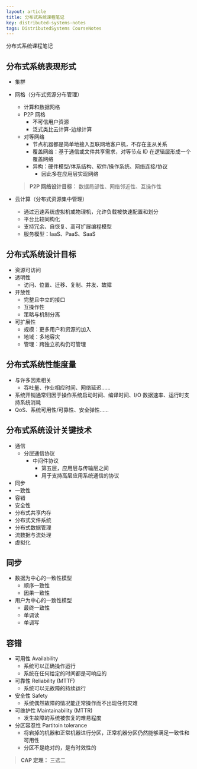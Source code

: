 ```yaml
---
layout: article
title: 分布式系统课程笔记
key: distributed-systems-notes
tags: DistributedSystems CourseNotes
---
```


分布式系统课程笔记

<!-- more -->

分布式系统表现形式
--------------

* 集群

* 网格（分布式资源分布管理）
    * 计算和数据网格
    * P2P 网格
        * 不可信用户资源
        * 泛式类比云计算-边缘计算
    * 对等网络
        * 节点机器都是简单地接入互联网地客户机，不存在主从关系
        * 覆盖网络：基于通信或文件共享需求，对等节点 ID 在逻辑层形成一个覆盖网络
        * 异构：硬件模型/体系结构、软件/操作系统、网络连接/协议
            * 因此多在应用层实现网络

    > __P2P 网络设计目标：__ 数据局部性、网络邻近性、互操作性

* 云计算（分布式资源集中管理）
    * 通过迅速系统虚拟机或物理机，允许负载被快速配置和划分
    * 平台比较同构化
    * 支持冗余、自恢复、高可扩展编程模型
    * 服务模型：IaaS、PaaS、SaaS

分布式系统设计目标
--------------

* 资源可访问
* 透明性
    * 访问、位置、迁移、复制、并发、故障
* 开放性
    * 完整且中立的接口
    * 互操作性
    * 策略与机制分离
* 可扩展性
    * 规模：更多用户和资源的加入
    * 地域：多地容灾
    * 管理：跨独立机构仍可管理

分布式系统性能度量
--------------

* 与许多因素相关
    * 吞吐量、作业相应时间、网络延迟……
* 系统开销通常归因于操作系统启动时间、编译时间、I/O 数据速率、运行时支持系统消耗
* QoS、系统可用性/可靠性、安全弹性……

分布式系统设计关键技术
-----------------

* 通信
    * 分层通信协议
        * 中间件协议
            * 第五层，应用层与传输层之间
            * 用于支持高层应用系统通信的协议
* 同步
* 一致性
* 容错
* 安全性
* 分布式共享内存
* 分布式文件系统
* 分布式数据管理
* 流数据与流处理
* 虚拟化

同步
--- 

* 数据为中心的一致性模型
    * 顺序一致性
    * 因果一致性
* 用户为中心的一致性模型
    * 最终一致性
    * 单调读
    * 单调写

容错
---

* 可用性 Availability
    * 系统可以正确操作运行
    * 系统在任何给定的时间都是可响应的
* 可靠性 Reliability (MTTF)
    * 系统可以无故障的持续运行
* 安全性 Safety
    * 系统偶然故障的情况能正常操作而不出现任何灾难
* 可维护性 Maintainability (MTTR)
    * 发生故障的系统被恢复的难易程度
* 分区容忍性 Partitoin tolerance
    * 将宕掉的机器和正常机器进行分区，正常机器分区仍然能够满足一致性和可用性
    * 分区不是绝对的，是有时效性的

> __CAP 定理：__ 三选二
